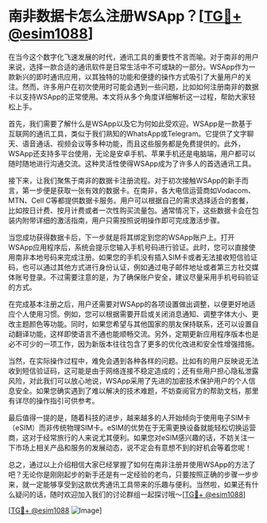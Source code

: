 # 南非数据卡怎么注册WSApp？[[TG💪+ @esim1088](https://t.me/s/esim1088)]

在当今这个数字化飞速发展的时代，通讯工具的重要性不言而喻。对于南非的用户来说，选择一款合适的通讯软件是日常生活中不可或缺的一部分。WSApp作为一款新兴的即时通讯应用，以其独特的功能和便捷的操作方式吸引了大量用户的关注。然而，许多用户在初次使用时可能会遇到一些问题，比如如何注册南非的数据卡以支持WSApp的正常使用。本文将从多个角度详细解析这一过程，帮助大家轻松上手。

首先，我们需要了解什么是WSApp以及它为何如此受欢迎。WSApp是一款基于互联网的通讯工具，类似于我们熟知的WhatsApp或Telegram。它提供了文字聊天、语音通话、视频会议等多种功能，而且这些服务都是免费提供的。此外，WSApp还支持多平台使用，无论是安卓手机、苹果手机还是电脑端，用户都可以随时随地进行沟通交流。这种灵活性使得WSApp成为了许多人的首选通讯工具。

接下来，让我们聚焦于南非的数据卡注册流程。对于初次接触WSApp的新手而言，第一步便是获取一张有效的数据卡。在南非，各大电信运营商如Vodacom、MTN、Cell C等都提供数据卡服务。用户可以根据自己的需求选择适合的套餐，比如按日计费、按月计费或者一次性购买流量包。通常情况下，这些数据卡会在包装内附带详细的激活指南，用户只需按照说明操作即可完成激活步骤。

当您成功获得数据卡后，下一步就是将其绑定到您的WSApp账户上。打开WSApp应用程序后，系统会提示您输入手机号码进行验证。此时，您可以直接使用南非本地号码来完成注册。如果您的手机没有插入SIM卡或者无法接收短信验证码，也可以通过其他方式进行身份认证，例如通过电子邮件地址或者第三方社交媒体账号登录。不过需要注意的是，为了确保账户安全，建议尽量采用手机号码验证的方式。

在完成基本注册之后，用户还需要对WSApp的各项设置做出调整，以便更好地适应个人使用习惯。例如，您可以根据需要开启或关闭消息通知、调整字体大小、更改主题颜色等功能。同时，如果您希望与其他国家的朋友保持联系，还可以设置自动翻译功能，这样即使语言不通也能顺畅交流。另外，定期更新应用程序版本也是必不可少的一项工作，因为新版本往往包含了更多的优化改进和安全性增强措施。

当然，在实际操作过程中，难免会遇到各种各样的问题。比如有的用户反映说无法收到短信验证码，这可能是由于网络连接不稳定造成的；还有些用户担心隐私泄露风险，对此我们可以放心地说，WSApp采用了先进的加密技术保护用户的个人信息安全。如果您确实遇到了难以解决的技术难题，不妨查阅官方的帮助文档，那里有详尽的操作指引可供参考。

最后值得一提的是，随着科技的进步，越来越多的人开始倾向于使用电子SIM卡（eSIM）而非传统物理SIM卡。eSIM的优势在于无需更换设备就能轻松切换运营商，这对于经常旅行的人来说尤其便利。如果您对eSIM感兴趣的话，不妨关注一下市场上相关产品和服务的发展动态，说不定会有意想不到的好机会等着您呢！

总之，通过以上介绍相信大家已经掌握了如何在南非注册并使用WSApp的方法了吧？无论你是刚刚起步的新手还是有一定经验的老鸟，只要按照正确的步骤一步步来，就一定能够享受到这款优秀通讯工具带来的乐趣与便利。当然啦，如果还有什么疑问的话，随时欢迎加入我们的讨论群组一起探讨哦～[[TG💪+ @esim1088](https://t.me/s/esim1088)]

[[TG💪+ @esim1088](https://t.me/s/esim1088) ![Image](https://i.postimg.cc/4NQfJmqS/Snipaste-2025-05-13-00-14-12.png)]
